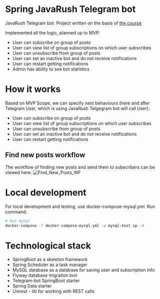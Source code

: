 # Spring JavaRush Telegram bot
JavaRush Telegram bot. Project written on the basis of [the course](https://javarush.ru/groups/posts/2935-java-proekt-ot-a-do-ja-pishem-realjhnihy-proekt-dlja-portfolio)

Implemented all the logic, planned up to MVP:
*   User can subscribe on group of posts
*   User can view list of group subscriptions on which user subscribes
*   User can unsubscribe from group of posts
*   User can set an inactive bot and do not receive notifications
*   User can restart getting notifications
*   Admin has ability to see bot statistics

# How it works
Based on MVP Scope, we can specify next behaviours (here and after Telegram User, which is using JavaRush Telgegram bot will call User):
- User can subscribe on group of posts
- User can view list of group subscriptions on which user subscribes
- User can unsubscribe from group of posts
- User can set an inactive bot and do not receive notifications
- User can restart getting notifications
## Find new posts workflow
The workflow of finding new posts and send them to subscribers can be viewed here:
![Find_New_Posts_WF](https://user-images.githubusercontent.com/16310793/119827993-6c22ec80-bf02-11eb-8759-83bea483db93.png)


# Local development
For local development and testing, use docker-compose-mysql.yml. Run command:
```bash
# Run mySql
docker-compose -f docker-compose-mysql.yml -p mysql-test up -d    
```

# Technological stack
- SpringBoot as a skeleton framework
- Spring Scheduler as a task manager
- MySQL database as a database for saving user and subscription info
- Flyway database migration tool
- Telegram-bot SpringBoot starter
- Spring Data starter
- Unirest - lib for working with REST calls
